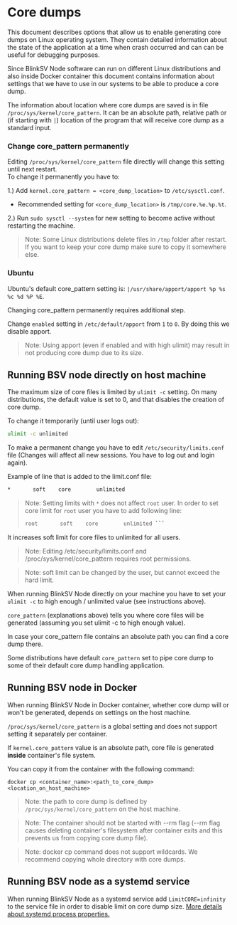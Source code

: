 # Core dumps

This document describes options that allow us to enable generating core dumps on Linux operating system. They contain detailed information about the state of the application at a time when crash occurred and can can be useful for debugging purposes.

Since BlinkSV Node software can run on different Linux distributions and also inside Docker container this document contains information about settings that we have to use in our systems to be able to produce a core dump.

The information about location where core dumps are saved is in file `/proc/sys/kernel/core_pattern`. It can be an absolute path, relative path or (if starting with `|`) location of the program that will receive core dump as a standard input.

### Change core_pattern permanently

Editing `/proc/sys/kernel/core_pattern` file directly will change this setting until next restart. \
To change it permanently you have to:

1.) Add `kernel.core_pattern = <core_dump_location>` to `/etc/sysctl.conf`.
- Recommended setting for `<core_dump_location>` is `/tmp/core.%e.%p.%t`.

2.) Run `sudo sysctl --system` for new setting to become active without restarting the machine.

> Note: Some Linux distributions delete files in `/tmp` folder after restart. If you want to keep your core dump make sure to copy it somewhere else.

### Ubuntu

Ubuntu's default core_pattern setting is: `|/usr/share/apport/apport %p %s %c %d %P %E`.

Changing core_pattern permanently requires additional step.

Change `enabled` setting in `/etc/default/apport` from `1` to `0`. By doing this we disable apport.

> Note: Using apport (even if enabled and with high ulimit) may result in not producing core dump due to its size.

## Running BSV node directly on host machine

The maximum size of core files is limited by `ulimit -c` setting. On many distributions, the default value is set to 0, and that disables the creation of core dump.

To change it temporarily (until user logs out):

```bash
ulimit -c unlimited
```

To make a permanent change you have to edit `/etc/security/limits.conf` file (Changes will affect all new sessions. You have to log out and login again).

Example of line that is added to the limit.conf file:

```bash
*       soft    core        unlimited
```

> Note: Setting limits with `*` does not affect `root` user. In order to set core limit for `root` user you have to add following line:
> ```bash
> root       soft    core        unlimited ```

It increases soft limit for core files to unlimited for all users.

> Note: Editing /etc/security/limits.conf and /proc/sys/kernel/core_pattern requires root permissions.

> Note: soft limit can be changed by the user, but cannot exceed the hard limit.

When running BlinkSV Node directly on your machine you have to set your `ulimit -c` to high enough / unlimited value (see instructions above).

`core_pattern` (explanations above) tells you where core files will be generated (assuming you set ulimit -c to high enough value).

In case your core_pattern file contains an absolute path you can find a core dump there.

Some distributions have default `core_pattern` set to pipe core dump to some of their default core dump handling application.

## Running BSV node in Docker

When running BlinkSV Node in Docker container, whether core dump will or won't be generated, depends on settings on the host machine.

`/proc/sys/kernel/core_pattern` is a global setting and does not support setting it separately per container.

If `kernel.core_pattern` value is an absolute path, core file is generated __inside__ container's file system.

You can copy it from the container with the following command:

```docker
docker cp <container_name>:<path_to_core_dump> <location_on_host_machine>
```

> Note: the path to core dump is defined by `/proc/sys/kernel/core_pattern` on the host machine.

> Note: The container should not be started with --rm flag (--rm flag causes deleting container's filesystem after container exits and this prevents us from copying core dump file).

> Note: docker cp command does not support wildcards. We recommend copying whole directory with core dumps.

## Running BSV node as a systemd service

When running BlinkSV Node as a systemd service add `LimitCORE=infinity ` to the service file in order to disable limit on core dump size. [More details about systemd process properties.](https://www.freedesktop.org/software/systemd/man/systemd.exec.html#Process%20Properties)